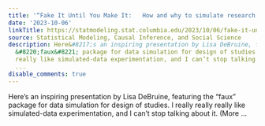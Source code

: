 ```yaml
---
title: '“Fake It Until You Make It:   How and why to simulate research data”'
date: '2023-10-06'
linkTitle: https://statmodeling.stat.columbia.edu/2023/10/06/fake-it-until-you-make-it-how-and-why-to-simulate-research-data/
source: Statistical Modeling, Causal Inference, and Social Science
description: Here&#8217;s an inspiring presentation by Lisa DeBruine, featuring the
  &#8220;faux&#8221; package for data simulation for design of studies. I really really
  really like simulated-data experimentation, and I can’t stop talking about it. (More
  ...
disable_comments: true
---
```

Here&#8217;s an inspiring presentation by Lisa DeBruine, featuring the &#8220;faux&#8221; package for data simulation for design of studies. I really really really like simulated-data experimentation, and I can’t stop talking about it. (More ...